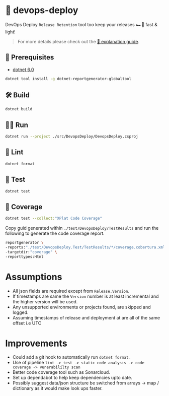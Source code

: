 # 🚀 devops-deploy

DevOps Deploy `Release Retention` tool too keep your releases 🏎💨 fast & light!

> For more details please check out the [📖 explanation guide](docs/release-retention.md).

## 🥽 Prerequisites

- [dotnet 6.0](https://dotnet.microsoft.com/en-us/download/dotnet/6.0)

```bash
dotnet tool install -g dotnet-reportgenerator-globaltool
```

## 🛠 Build

```bash
dotnet build
```

## 🏃‍♂️ Run

```bash
dotnet run --project ./src/DevopsDeploy/DevopsDeploy.csproj
```

## 🧼 Lint

```bash
dotnet format
```

## 🧪 Test

```bash
dotnet test
```

## 🥧 Coverage

```bash
dotnet test --collect:"XPlat Code Coverage"
```

Copy guid generated within `./test/DevopsDeploy/TestResults` and run the following to generate the code coverage report.

```bash
reportgenerator \
-reports:"./test/DevopsDeploy.Test/TestResults/*/coverage.cobertura.xml" \
-targetdir:"coverage" \
-reporttypes:Html
```

# Assumptions

- All json fields are required except from `Release.Version`.
- If timestamps are same the `Version` number is at least incremental and the higher version will be used.
- Any unsupported environments or projects found, are skipped and logged.
- Assuming timestamps of release and deployment at are all of the same offset i.e UTC

# Improvements

- Could add a git hook to automatically run `dotnet format`.
- Use of pipeline `lint -> test -> static code analysis -> code coverage -> vunerabililty scan`
- Better code coverage tool such as Sonarcloud.
- Set up dependabot to help keep dependencies upto date.
- Possibly suggest data/json structure be switched from arrays -> map / dictionary as it would make look ups faster.
